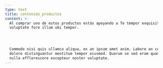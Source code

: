 ```yaml
---
type: text
title: contenido_productos
content: >-
  Al comprar uno de estos productos estás apoyando a Te tempor exquisitaque an
  voluptate fore illum ubi tempor.




  Commodo nisi quis ullamco aliqua, ex an ipsum amet anim. Labore an cernantur,
  dolore distinguantur mentitum tempor eiusmod. Quorum se sed eram quamquam et
  nulla efflorescere excepteur noster voluptate.
---
```


